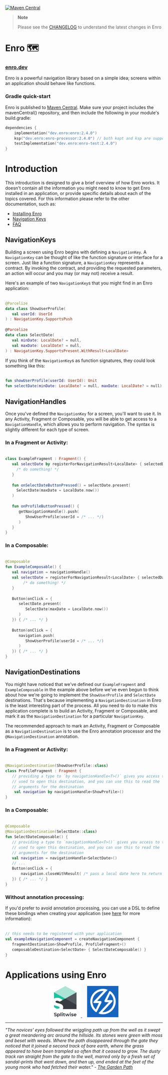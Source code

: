 [![Maven Central](https://img.shields.io/maven-central/v/dev.enro/enro.svg?label=Maven%20Central)](https://search.maven.org/search?q=g:%22dev.enro%22)
> **Note**
>
> Please see the [CHANGELOG](./CHANGELOG.md) to understand the latest changes in Enro

# Enro 🗺️
### [enro.dev](https://enro.dev)

Enro is a powerful navigation library based on a simple idea; screens within an application should behave like functions.

### Gradle quick-start
Enro is published to [Maven Central](https://search.maven.org/). Make sure your project includes the mavenCentral() repository, and then include the following in your module's build.gradle:

```kotlin
dependencies {
    implementation("dev.enro:enro:2.4.0")
    ksp("dev.enro:enro-processor:2.4.0") // both kapt and ksp are supported
    testImplementation("dev.enro:enro-test:2.4.0")
}
```

# Introduction
This introduction is designed to give a brief overview of how Enro works. It doesn't contain all the information you might need to know to get Enro installed in an application, or provide specific details about each of the topics covered. For this information please refer to the other documentation, such as:
* [Installing Enro](https://enro.dev/docs/installing-enro.html)
* [Navigation Keys](https://enro.dev/docs/navigation-keys.html)
* [FAQ](https://enro.dev/docs/frequently-asked-questions.html)

## NavigationKeys
Building a screen using Enro begins with defining a `NavigationKey`. A `NavigationKey` can be thought of like the function signature or interface for a screen. Just like a function signature, a `NavigationKey` represents a contract. By invoking the contract, and providing the requested parameters, an action will occur and you may (or may not) receive a result.

Here's an example of two `NavigationKey`s that you might find in an Enro application:
```kotlin

@Parcelize
data class ShowUserProfile(
   val userId: UserId
) : NavigationKey.SupportsPush

@Parcelize
data class SelectDate(
   val minDate: LocalDate? = null,
   val maxDate: LocalDate? = null,
) : NavigationKey.SupportsPresent.WithResult<LocalDate>

```

If you think of the `NavigationKey`s as function signatures, they could look something like this:
```kotlin

fun showUserProfile(userId: UserId): Unit
fun selectDate(minDate: LocalDate? = null, maxDate: LocalDate? = null): LocalDate

```

## NavigationHandles
Once you've defined the `NavigationKey` for a screen, you'll want to use it. In any Activity, Fragment or Composable, you will be able to get access to a `NavigationHandle`, which allows you to perform navigation. The syntax is slightly different for each type of screen.

### In a Fragment or Activity:
```kotlin

class ExampleFragment : Fragment() {
   val selectDate by registerForNavigationResult<LocalDate> { selectedDate: LocalDate -> 
     /* do something! */ 
   }
   
   fun onSelectDateButtonPressed() = selectDate.present(
     SelectDate(maxDate = LocalDate.now())
   )
   
   fun onProfileButtonPressed() {
      getNavigationHandle().push(
         ShowUserProfile(userId = /* ... */)
      )
   }
}

```

### In a Composable:
```kotlin

@Composable
fun ExampleComposable() {
   val navigation = navigationHandle()
   val selectDate = registerForNavigationResult<LocalDate> { selectedDate: LocalDate -> 
        /* do something! */ 
   }
   
   Button(onClick = {
      selectDate.present(
         SelectDate(maxDate = LocalDate.now())
      )
   }) { /* ... */ }

   Button(onClick = {
      navigation.push(
         ShowUserProfile(userId = /* ... */)
      )
   }) { /* ... */ }
}

```

## NavigationDestinations
You might have noticed that we've defined our `ExampleFragment` and `ExampleComposable` in the example above before we've even begun to think about how we're going to implement the `ShowUserProfile` and `SelectDate` destinations. That's because implementing a `NavigationDestination` in Enro is the least interesting part of the process. All you need to do to make this application complete is to build an Activity, Fragment or Composable, and mark it as the `NavigationDestination` for a particular `NavigationKey`.

The recommended approach to mark an Activity, Fragment or Composable as a `NavigationDestination` is to use the Enro annotation processor and the `@NavigationDestination` annotation.

### In a Fragment or Activity:
```kotlin

@NavigationDestination(ShowUserProfile::class)
class ProfileFragment : Fragment {
   // providing a type to `by navigationHandle<T>()` gives you access to the NavigationKey 
   // used to open this destination, and you can use this to read the 
   // arguments for the destination
    val navigation by navigationHandle<ShowProfile>() 
}

```

### In a Composable:
```kotlin

@Composable
@NavigationDestination(SelectDate::class)
fun SelectDateComposable() { 
   // providing a type to `navigationHandle<T>()` gives you access to the NavigationKey 
   // used to open this destination, and you can use this to read the 
   // arguments for the destination
   val navigation = navigationHandle<SelectDate>()
   // ...
   Button(onClick = {
       navigation.closeWithResult( /* pass a local date here to return that as a result */ )
   }) { /* ... */ }
}

```

### Without annotation processing:
If you'd prefer to avoid annotation processing, you can use a DSL to define these bindings when creating your application (see [here]() for more information):
```kotlin

// this needs to be registered with your application
val exampleNavigationComponent = createNavigationComponent {
   fragmentDestination<ShowProfile, ProfileFragment>() 
   composableDestination<SelectDate> { SelectDateComposable() }
}

```

# Applications using Enro
<p align="center">
    <a href="https://www.splitwise.com/">
        <img width="100px" src="resources/splitwise-icon.png" />
    </a>
   &nbsp;
   &nbsp;
    <a href="https://play.google.com/store/apps/details?id=com.beyondbudget">
        <img width="100px" src="resources/beyond-budget-icon.png" />
    </a>
</p>

---

*"The novices’ eyes followed the wriggling path up from the well as it swept a great meandering arc around the hillside. Its stones were green with moss and beset with weeds. Where the path disappeared through the gate they noticed that it joined a second track of bare earth, where the grass appeared to have been trampled so often that it ceased to grow. The dusty track ran straight from the gate to the well, marred only by a fresh set of sandal-prints that went down, and then up, and ended at the feet of the young monk who had fetched their water." - [The Garden Path](http://thecodelesscode.com/case/156)*

